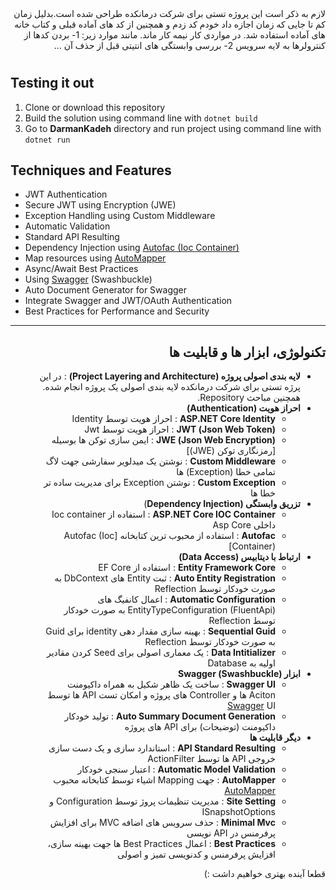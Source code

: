 <div dir="rtl">
لازم به ذکر است این پروژه تستی برای شرکت درمانکده طراحی شده است.بدلیل زمان کم تا جایی که زمان اجازه داد خودم کد زدم و همچنین از کد های آماده قبلی و کتاب خانه های آماده استفاده شد.
در مواردی کار نیمه کار ماند. مانند موارد زیر:
1- بردن کدها از کنترولرها به لایه سرویس
2- بررسی وابستگی های انتیتی قبل از حذف آن
...

</div>
<div dir="ltr">

#


## Testing it out
1. Clone or download this repository
2. Build the solution using command line with `dotnet build`
3. Go to **DarmanKadeh** directory and run project using command line with `dotnet run`

## Techniques and Features
- JWT Authentication
- Secure JWT using Encryption (JWE)
- Exception Handling using Custom Middleware
- Automatic Validation
- Standard API Resulting
- Dependency Injection using [Autofac (Ioc Container)](https://github.com/autofac/Autofac)
- Map resources using [AutoMapper](https://github.com/AutoMapper/AutoMapper)
- Async/Await Best Practices
- Using [Swagger](https://github.com/domaindrivendev/Swashbuckle.AspNetCore) (Swashbuckle)
- Auto Document Generator for Swagger
- Integrate Swagger and JWT/OAuth Authentication
- Best Practices for Performance and Security

</div>

---

<div dir="rtl">


## تکنولوژی، ابزار ها و قابلیت ها
  - **لایه بندی اصولی پروژه (Project Layering and Architecture)** : در این پرژه تستی برای شرکت درمانکده لایه بندی اصولی یک پروژه انجام شده. همچنین مباحث Repository.
  - **احراز هویت (Authentication)**
    - **ASP.NET Core Identity** : احراز هویت توسط Identity 
    - **(Json Web Token) JWT** : احراز هویت توسط Jwt
    - **(Json Web Encryption) JWE** : ایمن سازی توکن ها بوسیله [رمزنگاری توکن (JWE)] 
    - **Custom Middleware** : نوشتن یک میدلویر سفارشی جهت لاگ تمامی خطا (Exception) ها
    - **Custom Exception** : نوشتن Exception برای مدیریت ساده تر خطا ها
  - **تزریق وابستگی (Dependency Injection**)
    - **ASP.NET Core IOC Container** : استفاده از Ioc container داخلی Asp Core
    - **Autofac** : استفاده از محبوب ترین کتابخانه [Autofac (Ioc Container)]
  - **ارتباط با دیتابیس (Data Access)**
    - **Entity Framework Core** : استفاده از EF Core
    - **Auto Entity Registration** : ثبت Entity های DbContext به صورت خودکار توسط Reflection
    - **Automatic Configuration** : اعمال کانفیگ های EntityTypeConfiguration (FluentApi) به صورت خودکار توسط Reflection
    - **Sequential Guid** : بهینه سازی مقدار دهی identity برای Guid به صورت خودکار توسط Reflection
    - **Data Intitializer** : یک معماری اصولی برای Seed کردن مقادیر اولیه به Database
  - **ابزار (Swashbuckle) Swagger**
    - **Swagger UI** : ساخت یک ظاهر شکیل به همراه داکیومنت Aciton ها و Controller های پروژه و امکان تست API ها توسط [Swagger](https://github.com/domaindrivendev/Swashbuckle.AspNetCore) UI
    - **Auto Summary Document Generation** : تولید خودکار داکیومنت (توضیحات) برای API های پروژه
  - **دیگر قابلیت ها**
    - **API Standard Resulting** : استاندارد سازی و یک دست سازی خروجی API ها توسط ActionFilter
    - **Automatic Model Validation** : اعتبار سنجی خودکار
    - **AutoMapper** : جهت Mapping اشیاء توسط کتابخانه محبوب [AutoMapper](https://github.com/AutoMapper/AutoMapper)
    - **Site Setting** : مدیریت تنظیمات پروژ توسط Configuration و ISnapshotOptions
    - **Minimal Mvc** : حذف سرویس های اضافه MVC برای افزایش پرفرمنس در API نویسی
    - **Best Practices** : اعمال Best Practices ها جهت بهینه سازی، افزایش پرفرمنس و کدنویسی تمیز و اصولی

</div>
<div dir="rtl">
قطعا آینده بهتری خواهیم داشت :)
</div>
